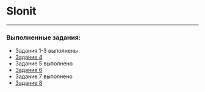 # Slonit

---

### Выполненные задания:

- Задания 1-3 выполнены
- [Задание 4](https://github.com/shxnxdwn/slonit/blob/main/tasks/task-4/git-commands.md)
- Задание 5 выполнено
- [Задание 6](https://github.com/shxnxdwn/slonit/blob/main/tasks/task-6/app.js)
- Задание 7 выполнено
- [Задание 8](https://github.com/shxnxdwn/slonit/blob/main/tasks/task-8/app.js)
